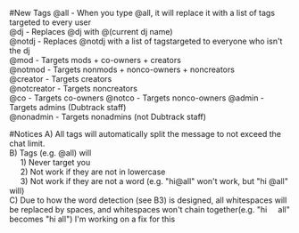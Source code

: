 #New Tags
@all - When you type @all, it will replace it with a list of tags targeted to every user <br />
@dj - Replaces @dj with @(current dj name) <br />
@notdj - Replaces @notdj with a list of tagstargeted to everyone who isn't the dj <br />
@mod - Targets mods + co-owners + creators <br />
@notmod - Targets nonmods + nonco-owners + noncreators <br />
@creator - Targets creators <br />
@notcreator - Targets noncreators <br />
@co - Targets co-owners
@notco - Targets nonco-owners
@admin - Targets admins (Dubtrack staff) <br />
@nonadmin - Targets nonadmins (not Dubtrack staff) <br />

#Notices
A) All tags will automatically split the message to not exceed the chat limit. <br />
B) Tags (e.g. @all) will <br />
&nbsp;&nbsp;&nbsp;&nbsp;&nbsp;1) Never target you <br />
&nbsp;&nbsp;&nbsp;&nbsp;&nbsp;2) Not work if they are not in lowercase <br />
&nbsp;&nbsp;&nbsp;&nbsp;&nbsp;3) Not work if they are not a word (e.g. "hi@all" won't work, but "hi @all" will) <br />
C) Due to how the word detection (see B3) is designed, all whitespaces will be replaced by spaces, and whitespaces won't chain together(e.g. "hi&nbsp;&nbsp;&nbsp;&nbsp;&nbsp;all" becomes "hi&nbsp;all") I'm working on a fix for this <br />
